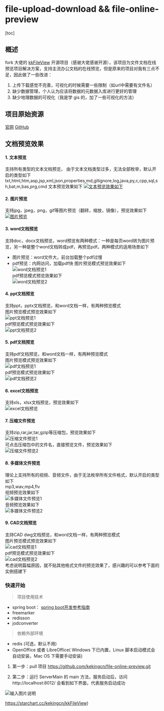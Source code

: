 # file-upload-download && file-online-preview

[toc]

## 概述

fork 大佬的 [kkFileView](https://github.com/kekingcn/kkFileView) 开源项目（感谢大佬感谢开源），该项目为文件文档在线预览项目解决方案，支持主流办公文档的在线预览，但是原来的项目对我有三点不足，因此做了一些改进：

1. 上传下载感觉不完善，可视化的时候需要一些限制（如url中需要有文件名）
2. 缺少数据管理，个人认为应该将数据的元数据入库进行更好的管理
3. 缺少地理数据的可视化（我是学 gis 的，加了一些可视化的方法）

## 项目原始资源

[官网](https://kkfileview.keking.cn)    [GitHub](https://github.com/kekingcn/kkFileView)

## 文档预览效果

#### 1. 文本预览

支持所有类型的文本文档预览， 由于文本文档类型过多，无法全部枚举，默认开启的类型如下 txt,html,htm,asp,jsp,xml,json,properties,md,gitignore,log,java,py,c,cpp,sql,sh,bat,m,bas,prg,cmd
文本预览效果如下
[![文本预览效果如下](D:/NNU/%E7%AC%94%E8%AE%B0/picture/68747470733a2f2f6b6b66696c65766965772e6b656b696e672e636e2f696d672f707265766965772f707265766965772d746578742e706e67)](https://camo.githubusercontent.com/512f7943d4f2321d010a4598d985a00d386dc663830689580d0f5a8a8c93f9e4/68747470733a2f2f6b6b66696c65766965772e6b656b696e672e636e2f696d672f707265766965772f707265766965772d746578742e706e67)

#### 2. 图片预览

支持jpg，jpeg，png，gif等图片预览（翻转，缩放，镜像），预览效果如下
[![图片预览](D:/NNU/%E7%AC%94%E8%AE%B0/picture/68747470733a2f2f6b6b66696c65766965772e6b656b696e672e636e2f696d672f707265766965772f707265766965772d696d6167652e706e67)](https://camo.githubusercontent.com/c685314b9f12dec2b2fdd0383a93feb6761dab96e758d3d629e057be03312ba7/68747470733a2f2f6b6b66696c65766965772e6b656b696e672e636e2f696d672f707265766965772f707265766965772d696d6167652e706e67)

#### 3. word文档预览
支持doc，docx文档预览，word预览有两种模式：一种是每页word转为图片预览，另一种是整个word文档转成pdf，再预览pdf。两种模式的适用场景如下  
* 图片预览：word文件大，前台加载整个pdf过慢
* pdf预览：内网访问，加载pdf快
图片预览模式预览效果如下  
![word文档预览1](https://kkfileview.keking.cn/img/preview/preview-doc-image.png)  
pdf预览模式预览效果如下  
![word文档预览2](https://kkfileview.keking.cn/img/preview/preview-doc-pdf.png)  

#### 4. ppt文档预览
支持ppt，pptx文档预览，和word文档一样，有两种预览模式  
图片预览模式预览效果如下  
![ppt文档预览1](https://kkfileview.keking.cn/img/preview/preview-ppt-image.png)  
pdf预览模式预览效果如下  
![ppt文档预览2](https://kkfileview.keking.cn/img/preview/preview-ppt-pdf.png)  

#### 5. pdf文档预览
支持pdf文档预览，和word文档一样，有两种预览模式   
图片预览模式预览效果如下  
![pdf文档预览1](https://kkfileview.keking.cn/img/preview/preview-pdf-image.png)  
pdf预览模式预览效果如下   
![pdf文档预览2](https://kkfileview.keking.cn/img/preview/preview-pdf-pdf.png)    

#### 6. excel文档预览
支持xls，xlsx文档预览，预览效果如下  
![excel文档预览](https://kkfileview.keking.cn/img/preview/preview-xls.png)  

#### 7. 压缩文件预览
支持zip,rar,jar,tar,gzip等压缩包，预览效果如下  
![压缩文件预览1](https://kkfileview.keking.cn/img/preview/preview-zip.png)  
可点击压缩包中的文件名，直接预览文件，预览效果如下  
![压缩文件预览2](https://kkfileview.keking.cn/img/preview/preview-zip-inner.png)  

#### 8. 多媒体文件预览
理论上支持所有的视频、音频文件，由于无法枚举所有文件格式，默认开启的类型如下  
mp3,wav,mp4,flv  
视频预览效果如下  
![多媒体文件预览1](https://kkfileview.keking.cn/img/preview/preview-video.png)  
音频预览效果如下  
![多媒体文件预览2](https://kkfileview.keking.cn/img/preview/preview-audio.png)  

#### 9. CAD文档预览
支持CAD dwg文档预览，和word文档一样，有两种预览模式  
图片预览模式预览效果如下  
![cad文档预览1](https://kkfileview.keking.cn/img/preview/preview-cad-image.png)  
pdf预览模式预览效果如下  
![cad文档预览2](https://kkfileview.keking.cn/img/preview/preview-cad-pdf.png)  
考虑说明篇幅原因，就不贴其他格式文件的预览效果了，感兴趣的可以参考下面的实例搭建下

### 快速开始
> 项目使用技术
- spring boot： [spring boot开发参考指南](http://www.kailing.pub/PdfReader/web/viewer.html?file=springboot)
- freemarker
- redisson 
- jodconverter
> 依赖外部环境
- redis (可选，默认不用)
- OpenOffice 或者 LibreOffice( Windows 下已内置，Linux 脚本启动模式会自动安装，Mac OS 下需要手动安装)

1. 第一步：pull 项目 https://github.com/kekingcn/file-online-preview.git

3. 第二步：运行 ServerMain 的 main 方法，服务启动后，访问 http://localhost:8012/
会看到如下界面，代表服务启动成功
   

![输入图片说明](https://gitee.com/uploads/images/2017/1213/100221_ea15202e_492218.png "屏幕截图.png")

https://starchart.cc/kekingcn/kkFileView)